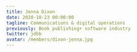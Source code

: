 ```yaml
---
title: Jenna Dixon
date: 2020-10-23 00:00:00
tagline: Communications & digital operations
previously: Book publishing+ software industry
twitter: jdbb
avatar: /members/dixon-jenna.jpg
---
```

